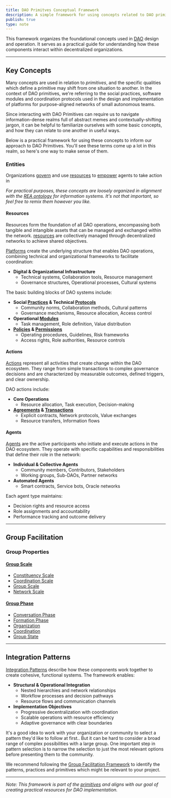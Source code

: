 ```yaml
---
title: DAO Primitves Conceptual Framework
description: A simple framework for using concepts related to DAO primitives.
publish: true
type: note
---
```


This framework organizes the foundational concepts used in [DAO](../../../tags/daos.md) design and operation. It serves as a practical guide for understanding how these components interact within decentralized organizations.

---

## Key Concepts

Many concepts are used in relation to *primitives*, and the specific qualities which define a primitive may shift from one situation to another. In the context of DAO primitives, we're referring to the social practices, software modules and coordination protocols used in the design and implementation of platforms for purpose-aligned networks of small autonomous teams.

Since interacting with DAO Primitives can require us to navigate information-dense realms full of abstract memes and contextually-shifting jargon, it can be helpful to familiarize ourselves with some basic concepts, and how they can relate to one another in useful ways.

Below is a practical framework for using these concepts to inform our approach to DAO Primitives. You'll see these terms come up a lot in this realm, so here's one way to make sense of them. 

### Entities

Organizations [govern](../../../tags/governance.md) and use [resources](../../../tags/resources.md) to [empower](../../../tags/power.md) agents to take action in 

*For practical purposes, these concepts are loosely organized in alignment with the [REA ontology](https://en.wikipedia.org/wiki/Resources%2C_Events%2C_Agents) for information systems. It's not that important, so feel free to remix them however you like.*

#### Resources
Resources form the foundation of all DAO operations, encompassing both tangible and intangible assets that can be managed and exchanged within the network. [resources](../../../tags/resources.md) are collectively managed through decentralized networks to achieve shared objectives.

[Platforms](../../../tags/platforms.md) create the underlying structure that enables DAO operations, combining technical and organizational frameworks to facilitate coordination:

* **Digital & Organizational Infrastructure**
    * Technical systems, Collaboration tools, Resource management
    * Governance structures, Operational processes, Cultural systems

The basic building blocks of DAO systems include:

* **Social [Practices](../../../tags/practices.md) & Technical [Protocols](../../../tags/protocols.md)**
    * Community norms, Collaboration methods, Cultural patterns
    * Governance mechanisms, Resource allocation, Access control
* **Operational [Modules](../../../tags/modules.md)**
    * Task management, Role definition, Value distribution
* **[Policies](../../../tags/policies.md) & [Permissions](../../../tags/permissions.md)**
    * Operating procedures, Guidelines, Risk frameworks
    * Access rights, Role authorities, Resource controls

#### Actions
[Actions](../../../tags/actions.md) represent all activities that create change within the DAO ecosystem. They range from simple transactions to complex governance decisions and are characterized by measurable outcomes, defined triggers, and clear ownership.

DAO actions include:
* **Core Operations**
    * Resource allocation, Task execution, Decision-making
* **[Agreements](../../../tags/agreements.md) & [Transactions](Transactions.md)**
    * Explicit contracts, Network protocols, Value exchanges
    * Resource transfers, Information flows

#### Agents
[Agents](../../../tags/agents.md) are the active participants who initiate and execute actions in the DAO ecosystem. They operate with specific capabilities and responsibilities that define their role in the network:

* **Individual & Collective Agents**
    * Community members, Contributors, Stakeholders
    * Working groups, Sub-DAOs, Partner networks
* **Automated Agents**
    * Smart contracts, Service bots, Oracle networks

Each agent type maintains:
* Decision rights and resource access
* Role assignments and accountability
* Performance tracking and outcome delivery

---

## Group Facilitation


### Group Properties

#### [Group Scale](app://obsidian.md/tags/groups/scale/index.md)

- [Constituency Scale](app://obsidian.md/tags/groups/scale/Constituency%20Scale.md)
- [Coordination Scale](app://obsidian.md/tags/groups/scale/Coordination%20Scale.md)
- [Group Scale](app://obsidian.md/tags/groups/scale/index.md)
- [Network Scale](app://obsidian.md/tags/groups/scale/Network%20Scale.md)

#### [Group Phase](app://obsidian.md/tags/groups/phase/index.md)

- [Conversation Phase](app://obsidian.md/tags/groups/phase/conversation.md)
- [Formation Phase](app://obsidian.md/tags/groups/phase/formation.md)
- [Organization](app://obsidian.md/tags/groups/phase/organization.md)
- [Coordination](app://obsidian.md/tags/groups/phase/coordination.md)
- [Group State](app://obsidian.md/tags/groups/state.md)

---

## Integration Patterns
[Integration Patterns](../patterns/index.md) describe how these components work together to create cohesive, functional systems. The framework enables:

* **Structural & Operational Integration**
    * Nested hierarchies and network relationships
    * Workflow processes and decision pathways
    * Resource flows and communication channels
* **Implementation Objectives**
    * Progressive decentralization with coordination
    * Scalable operations with resource efficiency
    * Adaptive governance with clear boundaries

It's a good idea to work with your organization or community to select a pattern they'd like to follow at first.. But it can be hard to consider a broad range of complex possibilities with a large group. One important step in pattern selection is to narrow the selection to just the most relevant options before presenting them to the community.

We recommend following the [Group Facilitation Framework](../group-facilitation.md) to identify the patterns, practices and primitives which might be relevant to your project.

---

*Note: This framework is part of the [primitives](../index.md#) and aligns with our goal of creating practical resources for DAO implementation.*